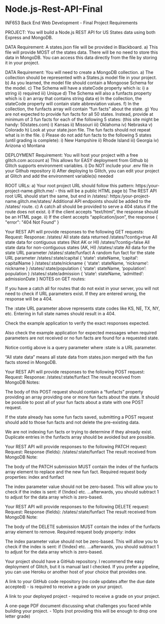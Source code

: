 # Node.js-Rest-API-Final

INF653 Back End Web Development - Final Project Requirements

PROJECT: You will build a Node.js REST API for US States data using both Express and MongoDB.

DATA Requirement: A states.json file will be provided in Blackboard. a) This file will provide MOST of the states data. There will be no need to store this data in MongoDB. You can access this data directly from the file by storing it in your project.

DATA Requirement: You will need to create a MongoDB collection. a) The collection should be represented with a States.js model file in your project. b) As you learned, the model file should contain a Mongoose Schema for the model. c) The Schema will have a stateCode property which is: i) a string ii) required iii) Unique d) The Schema will also a funfacts property which is i) an array that contains string data e) In the collection, the stateCode property will contain state abbreviation values. f) In the collection, the funfacts array will contain “fun facts” about the state. g) You are not expected to provide fun facts for all 50 states. Instead, provide at minimum of 3 fun facts for each of the following 5 states: (this site might be handy: 50states.com) i) Kansas ii) Missouri iii) Oklahoma iv) Nebraska v) Colorado h) Look at your state.json file. The fun facts should not repeat what is in the file. i) Please do not add fun facts to the following 5 states (until grading is complete): i) New Hampshire ii) Rhode Island iii) Georgia iv) Arizona v) Montana

DEPLOYMENT Requirement: You will host your project with a free glitch.com account a) This allows for EASY deployment from Github b) Glitch supports environment variables. i) Do NOT include your .env file in your Github repository ii) After deploying to Glitch, you can edit your project at Glitch and add the environment variable(s) needed

ROOT URLs: a) Your root project URL should follow this pattern: https:/your-project-name.glitch.me/ - this will be a public HTML page b) The REST API root URL should start the same, but end in /states/: https:/your-project-name.glitch.me/states/ Additional API endpoints should be added to the /states/ route. c) A catch all should be provided to serve a 404 status if the route does not exist. i) If the client accepts “text/html”, the response should be an HTML page. ii) If the client accepts “application/json”, the response { "error": "404 Not Found" }

Your REST API will provide responses to the following GET requests: Request: Response: /states/ All state data returned /states/?contig=true All state data for contiguous states (Not AK or HI) /states/?contig=false All state data for non-contiguous states (AK, HI) /states/:state All data for the state URL parameter /states/:state/funfact A random fun fact for the state URL parameter /states/:state/capital { ‘state’: stateName, ‘capital’: capitalName } /states/:state/nickname { ‘state’: stateName, ‘nickname’: nickname } /states/:state/population { ‘state’: stateName, ‘population’: population } /states/:state/admission { ‘state’: stateName, ‘admitted’: admissionDate } NOTES on GET routes:

If you have a catch all for routes that do not exist in your server, you will not need to check if URL parameters exist. If they are entered wrong, the response will be a 404.

The :state URL parameter above represents state codes like KS, NE, TX, NY, etc. Entering in full state names should result in a 404.

Check the example application to verify the exact responses expected.

Also check the example application for expected messages when required parameters are not received or no fun facts are found for a requested state.

Notice contig above is a query parameter where :state is a URL parameter.

“All state data” means all state data from states.json merged with the fun facts stored in MongoDB.

Your REST API will provide responses to the following POST request: Request: Response: /states/:state/funfact The result received from MongoDB Notes:

The body of this POST request should contain a “funfacts” property providing an array providing one or more fun facts about the state. It should be possible to post all of your fun facts about a state with one POST request.

If the state already has some fun facts saved, submitting a POST request should add to those fun facts and not delete the pre-existing data.

We are not indexing fun facts or trying to determine if they already exist. Duplicate entries in the funfacts array should be avoided but are possible.

Your REST API will provide responses to the following PATCH request: Request: Response (fields): /states/:state/funfact The result received from MongoDB Note:

The body of the PATCH submission MUST contain the index of the funfacts array element to replace and the new fun fact. Required request body properties: index and funfact

The index parameter value should not be zero-based. This will allow you to check if the index is sent: if (!index) etc. …afterwards, you should subtract 1 to adjust for the data array which is zero-based.

Your REST API will provide responses to the following DELETE request: Request: Response (fields): /states/:state/funfact The result received from MongoDB Note:

The body of the DELETE submission MUST contain the index of the funfacts array element to remove. Required request body property: index

The index parameter value should not be zero-based. This will allow you to check if the index is sent: if (!index) etc. …afterwards, you should subtract 1 to adjust for the data array which is zero-based.

Your project should have a GitHub repository. I recommend the easy deployment of Glitch, but it is manual last I checked. If you prefer a pipeline, you can use Heroku or another host of your choice that provides one.

A link to your GitHub code repository (no code updates after the due date accepted) - is required to receive a grade on your project.

A link to your deployed project - required to receive a grade on your project.

A one-page PDF document discussing what challenges you faced while building your project. - 10pts (not providing this will be enough to drop one letter grade)

